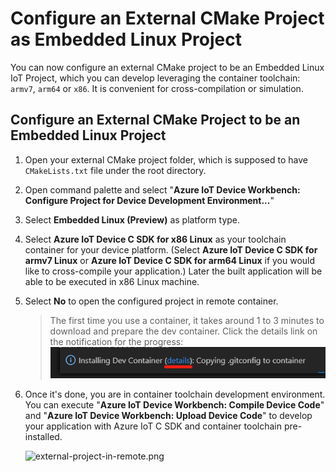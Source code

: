 # Configure an External CMake Project as Embedded Linux Project

You can now configure an external CMake project to be an Embedded Linux IoT Project, which you can develop leveraging the container toolchain: `armv7`, `arm64` or `x86`. It is convenient for cross-compilation or simulation.

## Configure an External CMake Project to be an Embedded Linux Project

1. Open your external CMake project folder, which is supposed to have `CMakeLists.txt` file under the root directory.

2. Open command palette and select "**Azure IoT Device Workbench: Configure Project for Device Development Environment...**"

3. Select **Embedded Linux (Preview)** as platform type.

4. Select **Azure IoT Device C SDK for x86 Linux** as your toolchain container for your device platform. (Select **Azure IoT Device C SDK for armv7 Linux** or **Azure IoT Device C SDK for arm64 Linux** if you would like to cross-compile your application.) Later the built application will be able to be executed in x86 Linux machine.

5. Select **No** to open the configured project in remote container.

    > The first time you use a container, it takes around 1 to 3 minutes to download and prepare the dev container. Click the details link on the notification for the progress:
    ![prepare-dev-container.png](../images/prepare-dev-container.png)

6. Once it's done, you are in container toolchain development environment. You can execute "**Azure IoT Device Workbench: Compile Device Code**" and "**Azure IoT Device Workbench: Upload Device Code**" to develop your application with Azure IoT C SDK and container toolchain pre-installed.

    ![external-project-in-remote.png](../images/external-project-in-remote.png)

